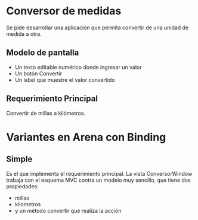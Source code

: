 # Conversor de medidas
Se pide desarrollar una aplicación que permita convertir de una unidad de medida a otra.

## Modelo de pantalla

* Un texto editable numérico donde ingresar un valor
* Un botón Convertir
* Un label que muestre el valor convertido

## Requerimiento Principal

Convertir de millas a kilómetros.

# Variantes en Arena con Binding

## Simple

Es el que implementa el requerimiento principal. La vista ConversorWindow trabaja con el esquema MVC contra un modelo muy sencillo, que tiene dos propiedades:

* millas 
* kilometros 
* y un método convertir que realiza la acción
